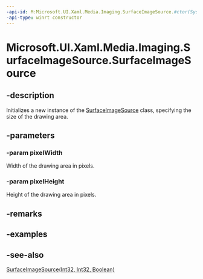 ```yaml
---
-api-id: M:Microsoft.UI.Xaml.Media.Imaging.SurfaceImageSource.#ctor(System.Int32,System.Int32)
-api-type: winrt constructor
---
```


<!-- Method syntax
public SurfaceImageSource(System.Int32 pixelWidth, System.Int32 pixelHeight)
-->

# Microsoft.UI.Xaml.Media.Imaging.SurfaceImageSource.SurfaceImageSource

## -description
Initializes a new instance of the [SurfaceImageSource](surfaceimagesource.md) class, specifying the size of the drawing area.

## -parameters
### -param pixelWidth
Width of the drawing area in pixels.

### -param pixelHeight
Height of the drawing area in pixels.

## -remarks

## -examples

## -see-also
[SurfaceImageSource(Int32, Int32, Boolean)](surfaceimagesource_surfaceimagesource_566678036.md)
